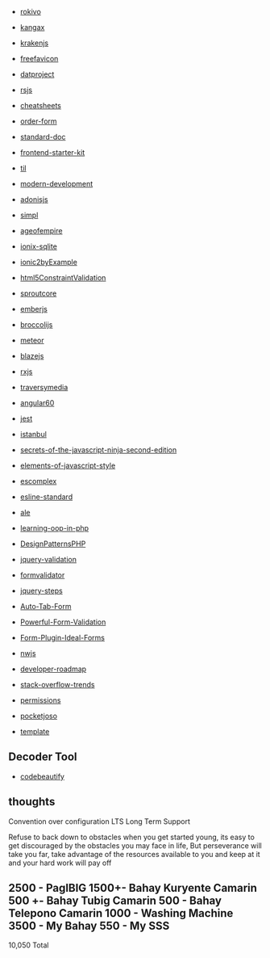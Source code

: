 * [rokivo](http://www.rokivo.com/)
* [kangax](https://kangax.github.io/compat-table/es6/)
* [krakenjs](http://krakenjs.com/)
* [freefavicon](https://www.freefavicon.com/freefavicons/objects/alpha.php?alpha=m)
* [datproject](https://github.com/datproject/dat)
* [rsjs](https://github.com/rstacruz/rsjs)
* [cheatsheets](https://github.com/rstacruz/cheatsheets)
* [order-form](https://github.com/rstacruz/frontend-exercises/tree/master/order-form)
* [standard-doc](https://github.com/rstacruz/standard-doc)
* [frontend-starter-kit](https://github.com/rstacruz/frontend-starter-kit)
* [til](http://ricostacruz.com/til/)
* [modern-development](https://github.com/rstacruz/modern-development)
* [adonisjs](http://www.adonisjs.com/)
* [simpl](http://simpl.info/)
* [ageofempire](http://7044232.weebly.talkiforum.com/20110502/age-of-empires-iii-torrent-no-install-require-550618/)
* [ionix-sqlite](https://github.com/mirkonasato/ionix-sqlite)
* [ionic2byExample](https://www.udemy.com/ionic2-by-example/)
* [html5ConstraintValidation](https://developer.mozilla.org/en-US/docs/Web/Guide/HTML/HTML5/Constraint_validation)
* [sproutcore](http://showcase.sproutcore.com/#demos/Dragging%20Things%20In)
* [emberjs](https://www.emberjs.com/)
* [broccolijs](https://github.com/broccolijs)
* [meteor](https://www.meteor.com/)
* [blazejs](http://blazejs.org/guide/introduction.html)
* [rxjs](http://reactivex.io/rxjs/)
* [traversymedia](http://www.traversymedia.com/)
* [angular60](https://github.com/bradtraversy/angular60/blob/master/app/services/posts.service.ts)
* [jest](https://facebook.github.io/jest/)
* [istanbul](https://github.com/gotwarlost/istanbul#features)
* [secrets-of-the-javascript-ninja-second-edition](https://www.manning.com/books/secrets-of-the-javascript-ninja-second-edition)
* [elements-of-javascript-style](https://medium.com/javascript-scene/elements-of-javascript-style-caa8821cb99f)
* [escomplex](https://github.com/escomplex/escomplex#related-projects)
* [esline-standard](https://github.com/feross/standard/blob/master/package.json#L16-L22)
* [ale](https://github.com/w0rp/ale)
* [learning-oop-in-php](https://github.com/marcelgsantos/learning-oop-in-php)
* [DesignPatternsPHP](https://github.com/domnikl/DesignPatternsPHP)
* [jquery-validation](https://github.com/jquery-validation/jquery-validation)
* [formvalidator](http://www.formvalidator.net/#default-validators)
* [jquery-steps](http://www.jquery-steps.com/Examples#tabs)
* [Auto-Tab-Form](http://www.jqueryscript.net/demo/jQuery-Plugin-For-Auto-Tab-Form-Fields-autotab/)
* [Powerful-Form-Validation](http://www.jqueryscript.net/demo/Powerful-Form-Validation-Plugin-For-jQuery-Bootstrap-3/)
* [Form-Plugin-Ideal-Forms](http://www.jqueryscript.net/form/Powerful-Responsive-jQuery-Step-By-Step-Form-Plugin-Ideal-Forms-3.html)
* [nwjs](https://nwjs.io/)
* [developer-roadmap](https://github.com/AUSdomgarcia/developer-roadmap)
* [stack-overflow-trends](https://stackoverflow.blog/2017/05/09/introducing-stack-overflow-trends/)
* [permissions]( https://www.washington.edu/computing/unix/permissions.html)
* [pocketjoso](https://github.com/pocketjoso/penthouse)




* [template](template)


Decoder Tool
------------
* [codebeautify](http://codebeautify.org)
 

thoughts
--------
Convention over configuration
LTS Long Term Support













Refuse to back down to obstacles when you get started young, its easy to get discouraged
by the obstacles you may face in life, But perseverance will take you far,
take advantage of the resources available to you and keep at it and your hard work will pay off



















2500 - PagIBIG
1500+- Bahay Kuryente Camarin
500 +- Bahay Tubig Camarin
500  - Bahay Telepono Camarin
1000 - Washing Machine
3500 - My Bahay
550  - My SSS
----------------------
10,050 Total
